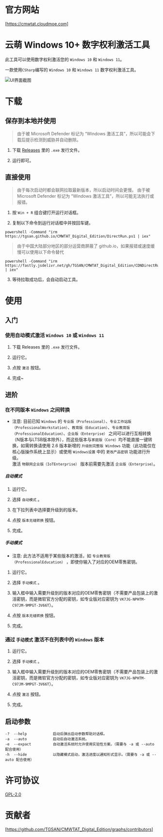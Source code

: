 # 官方网站

[https://cmwtat.cloudmoe.com]

# 云萌 Windows 10+ 数字权利激活工具

此工具可以使用数字权利激活您的 `Windows 10` 和 `Windows 11`。  

一款使用`CSharp`编写的 `Windows 10` 和 `Windows 11` 数字权利激活工具。

![UI界面截图][UI_image]

# 下载

## 保存到本地并使用

> 由于被 Microsoft Defender 标记为 “Windows 激活工具”，所以可能会下载后提示检测到威胁并自动删除。

1. 下载 [Releases](https://github.com/TGSAN/CMWTAT_Digital_Edition/releases/latest) 里的 `.exe` 发行文件。

2. 运行即可。

## 直接使用

> 由于每次启动时都会联网拉取最新版本，所以启动时间会更慢。
> 由于被 Microsoft Defender 标记为 “Windows 激活工具”，所以可能无法执行或报错。

1. 按 `Win + R` 组合键打开运行对话框。  

2. 复制以下命令到运行对话框中并按回车键。  

```
powershell -Command "irm https://tgsan.github.io/CMWTAT_Digital_Edition/DirectRun.ps1 | iex"
```

> 由于中国大陆部分地区的部分运营商屏蔽了 github.io，如果报错或速度缓慢可以使用以下命令替代

```
powershell -Command "irm https://fastly.jsdelivr.net/gh/TGSAN/CMWTAT_Digital_Edition/CDNDirectRun.ps1 | iex"
```

3. 等待拉取成功后，会自动启动工具。

# 使用

## 入门

### 使用自动模式激活 `Windows 10` 或 `Windows 11`

1. 下载 Releases 里的 `.exe` 发行文件。

2. 运行它。

3. 点按 `激活` 按钮。

4. 完成~

## 进阶

### 在不同版本 `Windows` 之间转换

* 注意: 目前已知 `Windows` 的 `专业版（Professional）`、`专业工作站版（ProfessionalWorkstation）`、`教育版（Education）`、`专业教育版（ProfessionalEducation）`、`企业版（Enterprise）` 之间可以进行互相转换（N版本与LTSB版本除外），而这些版本与`家庭版（Core）`均不能直接一键转换，如需转换请使用 2.6 版本新增的 `升级到完整版 Windows` 功能（此功能仅在核心版操作系统上显示）或使用 `Windows设置` 中的 `更改产品密钥` 功能进行升级。  
激活 `物联网企业版（IoTEnterprise）` 版本前需要先激活 `企业版（Enterprise）`。

##### 自动模式

1. 运行它。

2. 选择 `自动模式` 。

3. 在下拉列表中选择要升级到的版本。

4. 点按 `版本无缝转换` 按钮。

5. 完成。

##### 手动模式

* 注意:  此方法不适用于某些版本的激活，如 `专业教育版（ProfessionalEducation）` ，即使你输入了对应的OEM零售密钥。

1. 运行它。

2. 选择 `手动模式` 。

3. 输入框中输入需要升级到的版本对应的OEM零售密钥（不需要产品包装上的激活密钥，而是微软官方分配的密钥，如专业版对应密钥为 `VK7JG-NPHTM-C97JM-9MPGT-3V66T`）。

4. 点按 `版本无缝转换` 按钮。

5. 完成。

### 通过 `手动模式` 激活不在列表中的 `Windows` 版本

1. 运行它。

2. 选择 `手动模式` 。

3. 输入框中输入需要升级到的版本对应的OEM零售密钥（不需要产品包装上的激活密钥，而是微软官方分配的密钥，如专业版对应密钥为 `VK7JG-NPHTM-C97JM-9MPGT-3V66T`）。

4. 点按 `激活` 按钮。

5. 完成。

## 启动参数

```
-?  --help            启动后弹出启动参数帮助对话框。
-a  --auto            启动后自动激活系统。
-e  --expact          自动激活系统时允许使用实验性方案。（需要与 -a 或 --auto 配合使用）
-h  --hide            以隐藏模式启动，激活进度以通知形式显示。（需要与 -a 或 --auto 配合使用）
```

# 许可协议

[GPL-2.0](./LICENSE)

# 贡献者

[https://github.com/TGSAN/CMWTAT_Digital_Edition/graphs/contributors]

[UI_image]:./images/UI.jpg
[https://cmwtat.cloudmoe.com]:https://cmwtat.cloudmoe.com
[https://github.com/TGSAN/CMWTAT_Digital_Edition/graphs/contributors]:https://github.com/TGSAN/CMWTAT_Digital_Edition/graphs/contributors
